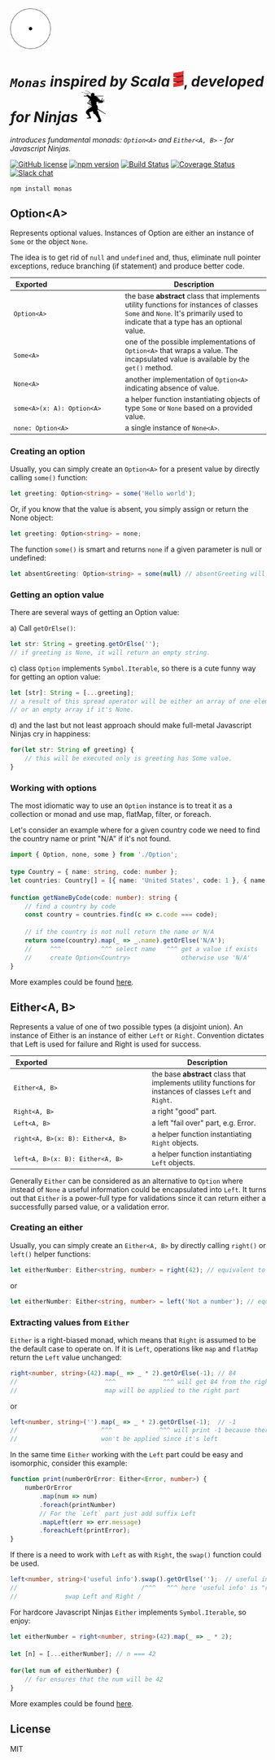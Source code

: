 <img src="https://github.com/ddoronin/monas/blob/master/assets/monad.png" alt="μονάς - Scala like monads for javascript" width="80px"/>

# **_`Monas`_**  _inspired by Scala_ [<img src="https://github.com/ddoronin/monas/blob/master/assets/scala-spiral.png" alt="Scala" width="20px"/>](http://www.scala-lang.org/), _developed for Ninjas_ [<img src="https://github.com/ddoronin/monas/blob/master/assets/ninja.png" alt="Ninja" width="48px"/>]()

_introduces fundamental monads: `Option<A>` and `Either<A, B>` - for Javascript Ninjas._

[![GitHub license](https://img.shields.io/badge/license-MIT-blue.svg)](https://github.com/ddoronin/monas/blob/master/LICENSE) 
[![npm version](https://img.shields.io/npm/v/monas.svg?style=flat)](https://www.npmjs.com/package/monas) 
[![Build Status](https://travis-ci.org/ddoronin/monas.svg?branch=master)](https://travis-ci.org/ddoronin/monas) 
[![Coverage Status](https://coveralls.io/repos/github/ddoronin/monas/badge.svg)](https://coveralls.io/github/ddoronin/monas) 
[![Slack chat](https://now-examples-slackin-fpiresrxzs.now.sh/badge.svg)](https://now-examples-slackin-fpiresrxzs.now.sh) 

```
npm install monas
```

## Option&lt;A>

Represents optional values. Instances of Option are either an instance of `Some` or the object `None`.

The idea is to get rid of `null` and `undefined` and, thus, eliminate null pointer exceptions, reduce branching (if statement) and produce better code.

| &nbsp;Exported&nbsp;&nbsp;&nbsp;&nbsp;&nbsp;&nbsp;&nbsp;&nbsp;&nbsp;&nbsp;&nbsp;&nbsp;&nbsp;&nbsp;&nbsp;&nbsp;&nbsp;&nbsp;&nbsp;&nbsp;&nbsp;&nbsp;&nbsp;&nbsp;&nbsp;&nbsp;&nbsp;&nbsp;&nbsp;&nbsp;&nbsp;&nbsp;&nbsp;&nbsp;&nbsp;&nbsp;&nbsp;| Description |
| ------ | ----------- |
| `Option<A>`  | the base **abstract** class that implements utility functions for instances of classes `Some` and `None`. It's primarily used to indicate that a type has an optional value. |
| `Some<A>` |  one of the possible implementations of `Option<A>` that wraps a value. The incapsulated value is available by the `get()` method. |
| `None<A>` | another implementation of `Option<A>` indicating absence of value.|
| `some<A>(x: A): Option<A>` | a helper function instantiating objects of type `Some` or `None` based on a provided value.|
| `none: Option<A>` | a single instance of `None<A>`. |

### Creating an option

Usually, you can simply create an `Option<A>` for a present value by directly calling `some()` function:

```typescript
let greeting: Option<string> = some('Hello world');
```

Or, if you know that the value is absent, you simply assign or return the None object:

```typescript
let greeting: Option<string> = none;
```

The function `some()` is smart and returns `none` if a given parameter is null or undefined:

```typescript
let absentGreeting: Option<string> = some(null) // absentGreeting will be none
```

### Getting an option value

There are several ways of getting an Option value:

a) Call `getOrElse()`:
```typescript
let str: String = greeting.getOrElse(''); 
// if greeting is None, it will return an empty string.
```

c) class `Option` implements `Symbol.Iterable`, so there is a cute funny way for getting an option value:
```typescript
let [str]: String = [...greeting]; 
// a result of this spread operator will be either an array of one element if Option is Some 
// or an empty array if it's None.
```
d) and the last but not least approach should make full-metal Javascript Ninjas cry in happiness:
```typescript
for(let str: String of greeting) {
    // this will be executed only is greeting has Some value.
}
```

### Working with options

The most idiomatic way to use an `Option` instance is to treat it as a collection or monad and use map, flatMap, filter, or foreach.

Let's consider an example where for a given country code we need to find the country name or print "N/A" if it's not found. 

```typescript
import { Option, none, some } from './Option';

type Country = { name: string, code: number };
let countries: Country[] = [{ name: 'United States', code: 1 }, { name: 'United Kingdom', code: 44 }];

function getNameByCode(code: number): string {
    // find a country by code
    const country = countries.find(c => c.code === code);

    // if the country is not null return the name or N/A
    return some(country).map(_ => _.name).getOrElse('N/A');
    //     ^^^           ^^^ select name   ^^^ get a value if exists
    //     create Option<Country>              otherwise use 'N/A'
}
```

More examples could be found [here](https://github.com/ddoronin/monas/blob/master/test/Option.examples.spec.ts).

## Either&lt;A, B>

Represents a value of one of two possible types (a disjoint union). 
An instance of Either is an instance of either `Left` or `Right`.
Convention dictates that Left is used for failure and Right is used for success.

| &nbsp;Exported&nbsp;&nbsp;&nbsp;&nbsp;&nbsp;&nbsp;&nbsp;&nbsp;&nbsp;&nbsp;&nbsp;&nbsp;&nbsp;&nbsp;&nbsp;&nbsp;&nbsp;&nbsp;&nbsp;&nbsp;&nbsp;&nbsp;&nbsp;&nbsp;&nbsp;&nbsp;&nbsp;&nbsp;&nbsp;&nbsp;&nbsp;&nbsp;&nbsp;&nbsp;&nbsp;&nbsp;&nbsp;&nbsp;&nbsp;&nbsp;&nbsp;&nbsp;&nbsp;&nbsp;&nbsp;&nbsp;&nbsp;&nbsp;&nbsp;&nbsp;&nbsp; | Description |
| ------ | ----------- |
| `Either<A, B>`| the base **abstract** class that implements utility functions for instances of classes `Left` and `Right`. |
| `Right<A, B>` | a right "good" part. |
| `Left<A, B>` | a left "fail over" part, e.g. Error. |
| `right<A, B>(x: B): Either<A, B>` | a helper function instantiating `Right` objects. |
| `left<A, B>(x: B): Either<A, B>` | a helper function instantiating `Left` objects. |

Generally `Either` can be considered as an alternative to `Option` where instead of 
`None` a useful information could be encapsulated into `Left`. 
It turns out that `Either` is a power-full type for validations 
since it can return either a successfully parsed value, or a validation error.

### Creating an either

Usually, you can simply create an `Either<A, B>` by directly calling `right()` or `left()` helper functions:

```typescript
let eitherNumber: Either<string, number> = right(42); // equivalent to new Right(42)
```

or

```typescript
let eitherNumber: Either<string, number> = left('Not a number'); // equivalent to new Left('Not a number')
```

### Extracting values from `Either`

`Either` is a right-biased monad, which means that `Right` is assumed to be the default case to operate on. 
If it is `Left`, operations like `map` and `flatMap` return the `Left` value unchanged:

```typescript
right<number, string>(42).map(_ => _ * 2).getOrElse(-1); // 84
//                        ^^^             ^^^ will get 84 from the right 
//                        map will be applied to the right part 
```

or

```typescript
left<number, string>('').map(_ => _ * 2).getOrElse(-1);  // -1
//                       ^^^             ^^^ will print -1 because there's no any right
//                       won't be applied since it's left
```

In the same time `Either` working with the `Left` part could be easy and isomorphic, consider this example:

```typescript
function print(numberOrError: Either<Error, number>) {
    numberOrError
        .map(num => num)
        .foreach(printNumber)
        // For the `Left` part just add suffix Left
        .mapLeft(err => err.message)
        .foreachLeft(printError);
}
```

If there is a need to work with `Left` as with `Right`, the `swap()` function could be used.

```typescript
left<number, string>('useful info').swap().getOrElse('');  // useful info
//                                  /^^^   ^^^ here 'useful info' is "right" 
//             swap Left and Right /
```

For hardcore Javascript Ninjas `Either` implements `Symbol.Iterable`, so enjoy:
```typescript
let eitherNumber = right<number, string>(42).map(_ => _ * 2);

let [n] = [...eitherNumber]; // n === 42

for(let num of eitherNumber) {
    // for ensures that the num will be 42
}
```

More examples could be found [here](https://github.com/ddoronin/monas/blob/master/test/Either.examples.spec.ts).

## License

MIT